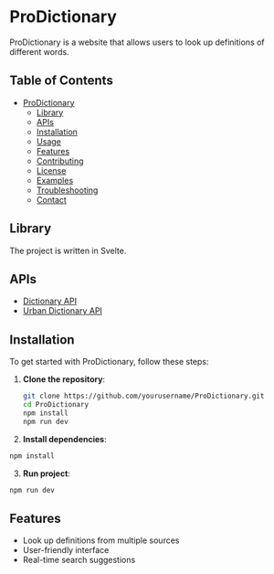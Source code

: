 # ProDictionary

ProDictionary is a website that allows users to look up definitions of different words.

## Table of Contents

- [ProDictionary](#prodictionary)
  - [Library](#library)
  - [APIs](#apis)
  - [Installation](#installation)
  - [Usage](#usage)
  - [Features](#features)
  - [Contributing](#contributing)
  - [License](#license)
  - [Examples](#examples)
  - [Troubleshooting](#troubleshooting)
  - [Contact](#contact)

## Library

The project is written in Svelte.

## APIs

- [Dictionary API](https://api.dictionaryapi.dev)
- [Urban Dictionary API](http://api.urbandictionary.com)

## Installation

To get started with ProDictionary, follow these steps:

1. **Clone the repository**:
   ```bash
   git clone https://github.com/yourusername/ProDictionary.git
   cd ProDictionary
   npm install
   npm run dev

2. **Install dependencies**:
  ```bash
  npm install
  ```

3. **Run project**:
  ```bash
  npm run dev
  ```

## Features
- Look up definitions from multiple sources
- User-friendly interface
- Real-time search suggestions
